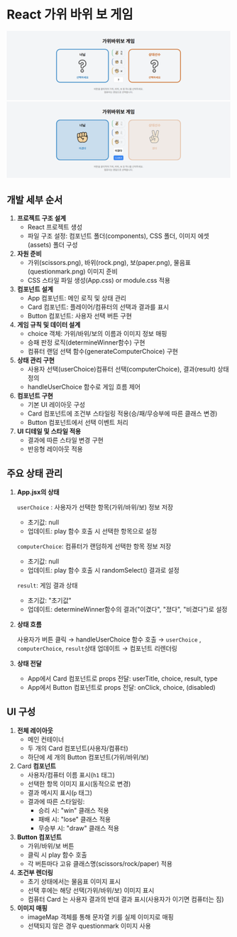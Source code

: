 # React 가위 바위 보 게임

![화면1](/public/page1.png)
![화면1](/public/page2.png)

## **개발 세부 순서**

1. **프로젝트 구조 설계**
   - React 프로젝트 생성
   - 파일 구조 설정: 컴포넌트 폴더(components), CSS 폴더, 이미지 에셋(assets) 폴더 구성
2. **자원 준비**
   - 가위(scissors.png), 바위(rock.png), 보(paper.png), 물음표(questionmark.png) 이미지 준비
   - CSS 스타일 파일 생성(App.css) or module.css 적용
3. **컴포넌트 설계**
   - App 컴포넌트: 메인 로직 및 상태 관리
   - Card 컴포넌트: 플레이어/컴퓨터의 선택과 결과를 표시
   - Button 컴포넌트: 사용자 선택 버튼 구현
4. **게임 규칙 및 데이터 설계**
   - choice 객체: 가위/바위/보의 이름과 이미지 정보 매핑
   - 승패 판정 로직(determineWinner함수) 구현
   - 컴퓨터 랜덤 선택 함수(generateComputerChoice) 구현
5. **상태 관리 구현**
   - 사용자 선택(userChoice)컴퓨터 선택(computerChoice), 결과(result) 상태 정의
   - handleUserChoice 함수로 게임 흐름 제어
6. **컴포넌트 구현**
   - 기본 UI 레이아웃 구성
   - Card 컴포넌트에 조건부 스타일링 적용(승/패/무승부에 따른 클래스 변경)
   - Button 컴포넌트에서 선택 이벤트 처리
7. **UI 디테일 및 스타일 적용**
   - 결과에 따른 스타일 변경 구현
   - 반응형 레이아웃 적용

## **주요 상태 관리**

1. **App.jsx의 상태**

   `userChoice` : 사용자가 선택한 항목(가위/바위/보) 정보 저장

   - 초기값: null
   - 업데이트: play 함수 호출 시 선택한 항목으로 설정

   `computerChoice`: 컴퓨터가 랜덤하게 선택한 항목 정보 저장

   - 초기값: null
   - 업데이트: play 함수 호출 시 randomSelect() 결과로 설정

   `result`: 게임 결과 상태

   - 초기값: "초기값"
   - 업데이트: determineWinner함수의 결과("이겼다", "졌다", "비겼다")로 설정

2. **상태 흐름**

   사용자가 버튼 클릭 → handleUserChoice 함수 호출 → `userChoice` , `computerChoice`, `result`상태 업데이트 → 컴포넌트 리렌더링

3. **상태 전달**
   - App에서 Card 컴포넌트로 props 전달: userTitle, choice, result, type
   - App에서 Button 컴포넌트로 props 전달: onClick, choice, (disabled)

## **UI 구성**

1. **전체 레이아웃**
   - 메인 컨테이너
   - 두 개의 Card 컴포넌트(사용자/컴퓨터)
   - 하단에 세 개의 Button 컴포넌트(가위/바위/보)
2. Card **컴포넌트**
   - 사용자/컴퓨터 이름 표시(`h1` 태그)
   - 선택한 항목 이미지 표시(동적으로 변경)
   - 결과 메시지 표시(`p` 태그)
   - 결과에 따른 스타일링:
     - 승리 시: "win" 클래스 적용
     - 패배 시: "lose" 클래스 적용
     - 무승부 시: "draw" 클래스 적용
3. **Button 컴포넌트**
   - 가위/바위/보 버튼
   - 클릭 시 play 함수 호출
   - 각 버튼마다 고유 클래스명(scissors/rock/paper) 적용
4. **조건부 렌더링**
   - 초기 상태에서는 물음표 이미지 표시
   - 선택 후에는 해당 선택(가위/바위/보) 이미지 표시
   - 컴퓨터 Card 는 사용자 결과의 반대 결과 표시(사용자가 이기면 컴퓨터는 짐)
5. **이미지 매핑**
   - imageMap 객체를 통해 문자열 키를 실제 이미지로 매핑
   - 선택되지 않은 경우 questionmark 이미지 사용
